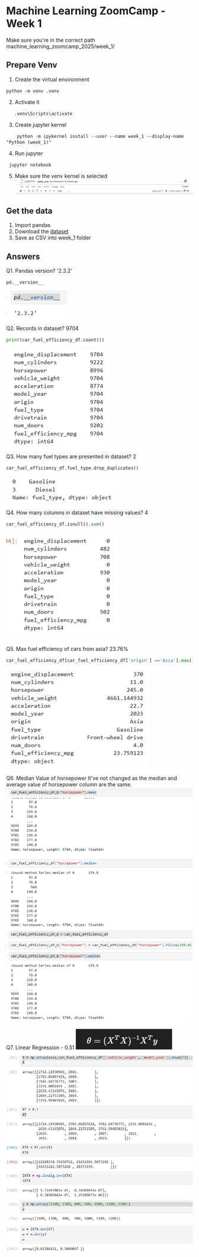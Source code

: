 



# Machine Learning ZoomCamp - Week 1
Make sure you're in the correct path machine_learning_zoomcamp_2025/week_1/
## Prepare Venv
1. Create the virtual environment
```shell
python -m venv .venv
```
2. Activate it 
 ```shell
    .venv\Scripts\activate
```
3. Create jupyter kernel
```shell
    python -m ipykernel install --user --name week_1 --display-name "Python (week_1)"
```
4. Run jupyter
```shell
 jupyter notebook
```
5. Make sure the venv kernel is selected
    ![alt text](images/kernel_selection_image.png)

## Get the data
1. Import pandas
2. Download the [dataset](https://raw.githubusercontent.com/alexeygrigorev/datasets/master/car_fuel_efficiency.csv)
3. Save as CSV into week_1 folder

## Answers
Q1. Pandas version? '2.3.2'
```python
pd.__version__
```
![alt text](images/pandas_version.png)

Q2. Records in dataset? 9704
```python
print(car_fuel_efficiency_df.count())
```
![alt text](images/count_dataset.png)

Q3. How many fuel types are presented in dataset? 2
```python
car_fuel_efficiency_df.fuel_type.drop_duplicates()
```
![alt text](images/fuel_types.png)

Q4. How many columns in dataset have missing values? 4 
```python
car_fuel_efficiency_df.isnull().sum()
```
![alt text](images/null_values.png)

Q5. Max fuel efficiency of cars from asia? 23.76%
```python
car_fuel_efficiency_df[car_fuel_efficiency_df['origin'] =='Asia'].max()
```
![alt text](images/max_asia.png)

Q6. Median Value of horsepower
It've not changed as the median and average value of horsepower column are the same.
![alt text](images/horsepower.png)

Q7. Linear Regression - 0.51
![alt text](images/target_formula.png)

![alt text](images/linear_regression.png)